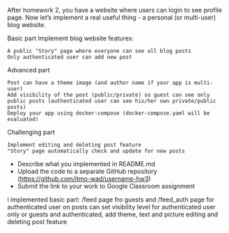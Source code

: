 After homework 2, you have a website where users can login to see profile page. Now let’s implement a real useful thing - a personal (or multi-user) blog website.

Basic part
Implement blog website features:

    A public "Story" page where everyone can see all blog posts
    Only authenticated user can add new post


Advanced part

    Post can have a theme image (and author name if your app is multi-user)
    Add visibility of the post (public/private) so guest can see only public posts (authenticated user can see his/her own private/public posts)
    Deploy your app using docker-compose (docker-compose.yaml will be evaluated)


Challenging part

    Implement editing and deleting post feature
    "Story" page automatically check and update for new posts


* Describe what you implemented in README.md
* Upload the code to a separate GitHub repository (https://github.com/itmo-wad/username-hw3)
* Submit the link to your work to Google Classroom assignment

i implemented basic part: 
  /feed page fro guests and /feed_auth page for authenticated user
  on posts can set visibility level for authenticated user only or guests and authenticated, add theme, text and picture 
  editing and deleting  post feature
